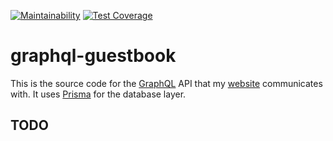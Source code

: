 [![Maintainability](https://api.codeclimate.com/v1/badges/703cef96260767c94056/maintainability)](https://codeclimate.com/github/thiskevinwang/graphql-guestbook/maintainability) [![Test Coverage](https://api.codeclimate.com/v1/badges/703cef96260767c94056/test_coverage)](https://codeclimate.com/github/thiskevinwang/graphql-guestbook/test_coverage)

# graphql-guestbook

This is the source code for the [GraphQL](https://graphql.org/) API that my [website](https://www.thekevinwang.com) communicates with. It uses [Prisma](https://www.prisma.io/) for the database layer.

## TODO
